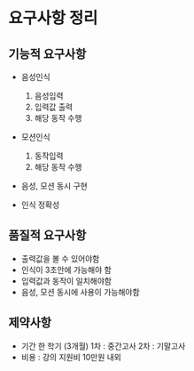 # 요구사항 정리

## 기능적 요구사항
- 음성인식
  1. 음성입력
  2. 입력값 출력
  3. 해당 동작 수행
  
- 모션인식
  1. 동작입력
  2. 해당 동작 수행
  
- 음성, 모션 동시 구현

- 인식 정확성

## 품질적 요구사항
- 출력값을 볼 수 있어야함
- 인식이 3초안에 가능해야 함
- 입력값과 동작이 일치해야함
- 음성, 모션 동시에 사용이 가능해야함

## 제약사항
- 기간
  한 학기 (3개월)
  1차 : 중간고사
  2차 : 기말고사
- 비용 : 강의 지원비 10만원 내외
